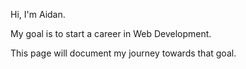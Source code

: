 Hi, I'm Aidan.

My goal is to start a career in Web Development.

This page will document my journey towards that goal.
